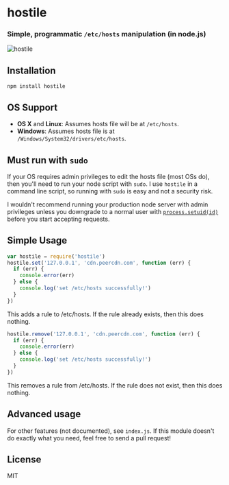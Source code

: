 # hostile
### Simple, programmatic `/etc/hosts` manipulation (in node.js)

![hostile](https://raw.github.com/feross/hostile/master/img.png)

## Installation

`npm install hostile`

## OS Support

- **OS X** and **Linux**: Assumes hosts file will be at `/etc/hosts`.
- **Windows**: Assumes hosts file is at `/Windows/System32/drivers/etc/hosts`.

## Must run with `sudo`

If your OS requires admin privileges to edit the hosts file (most OSs do), then you'll need to run your node script with `sudo`. I use `hostile` in a command line script, so running with `sudo` is easy and not a security risk.

I wouldn't recommend running your production node server with admin privileges unless you downgrade to a normal user with [`process.setuid(id)`](http://nodejs.org/api/process.html#process_process_setuid_id) before you start accepting requests.

## Simple Usage

```js
var hostile = require('hostile')
hostile.set('127.0.0.1', 'cdn.peercdn.com', function (err) {
  if (err) {
    console.error(err)
  } else {
    console.log('set /etc/hosts successfully!')
  }
})
```

This adds a rule to /etc/hosts. If the rule already exists, then this does nothing.

```js
hostile.remove('127.0.0.1', 'cdn.peercdn.com', function (err) {
  if (err) {
    console.error(err)
  } else {
    console.log('set /etc/hosts successfully!')
  }
})
```

This removes a rule from /etc/hosts. If the rule does not exist, then this does
nothing.

## Advanced usage

For other features (not documented), see `index.js`. If this module doesn't do exactly what you need, feel free to send a pull request!

## License

MIT
